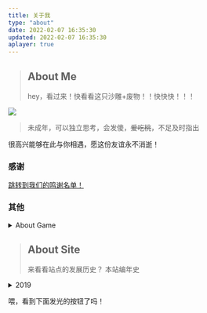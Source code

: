 ```yaml
---
title: 关于我
type: "about"
date: 2022-02-07 16:35:30
updated: 2022-02-07 16:35:30
aplayer: true
---
```


> ## About Me
>hey，看过来！快看看这只沙雕+废物！！快快快！！！
>

<div class="text-center">
  <div class="site-author-avatar">
    <img src="https://q1.qlogo.cn/g?b=qq&nk=2271225249&s=640">
  </div>
</div>

> 未成年，可以独立思考，会发傻，~~爱吃桃~~，不足及时指出


很高兴能够在此与你相遇，愿这份友谊永不消逝！

### 感谢

[跳转到我们的鸣谢名单！](../thanks/)


### 其他

<details>

<summary>About Game</summary>

~~懒得写~~

<span class="heimu" title="你知道的太多了">下次一定！</span>

</details>



> ## About Site
>来看看站点的发展历史？
>本站编年史
<details>
<summary>2019</summary>

### 2019-8-12
发现了wordpress，并搭建了我第一个博客

### 2019-7-21
抱着尝试的态度，我搭建起了我的第一个动态网站，程序嘛，程序是discuz，对没错，我的第一个动态网站是论坛(doge)

### 2019-6-27
在机缘巧合下，我注册了我的第一个域名<a href="http://misakanetwork.ml">misakanetwork.ml</a>，这将我带入了web的世界中来。不过那时候还是对着百度写一些简单的网页
</details>

喂，看到下面发光的按钮了吗！